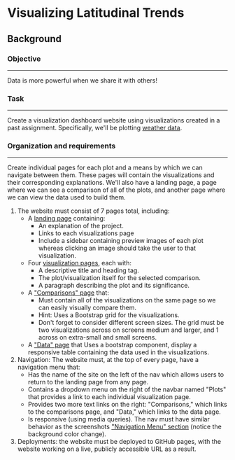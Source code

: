 # Visualizing Latitudinal Trends

## Background
### Objective
- - -
Data is more powerful when we share it with others!
### Task
- - -
Create a visualization dashboard website using visualizations created in a past assignment. Specifically, we'll be plotting [weather data](Resources/cities.csv).

### Organization and requirements
- - -
Create individual pages for each plot and a means by which we can navigate between them. These pages will contain the visualizations and their corresponding explanations. We'll also have a landing page, a page where we can see a comparison of all of the plots, and another page where we can view the data used to build them.
1. The website must consist of 7 pages total, including:
    * A [landing page](#landing-page) containing:
         * An explanation of the project.
         * Links to each visualizations page
         * Include a sidebar containing preview images of each plot whereas clicking an image should take the user to that visualization.
    * Four [visualization pages](#visualization-pages), each with:
         * A descriptive title and heading tag.
         * The plot/visualization itself for the selected comparison.
         * A paragraph describing the plot and its significance.
    * A ["Comparisons" page](#comparisons-page) that:
         * Must contain all of the visualizations on the same page so we can easily visually compare them.
         * Hint: Uses a Bootstrap grid for the visualizations.
         * Don't forget to consider different screen sizes. The grid must be two visualizations across on screens medium and larger, and 1 across on extra-small and small screens.
    * A ["Data" page](#data-page) that Uses a bootstrap component, display a responsive table containing the data used in the visualizations.
2. Navigation: The website must, at the top of every page, have a navigation menu that:
    * Has the name of the site on the left of the nav which allows users to return to the landing page from any page.
    * Contains a dropdown menu on the right of the navbar named "Plots" that provides a link to each individual visualization page.
    * Provides two more text links on the right: "Comparisons," which links to the comparisons page, and "Data," which links to the data page.
    * Is responsive (using media queries). The nav must have similar behavior as the screenshots ["Navigation Menu" section](#navigation-menu) (notice the background color change).
3. Deployments: the website must be deployed to GitHub pages, with the website working on a live, publicly accessible URL as a result.
